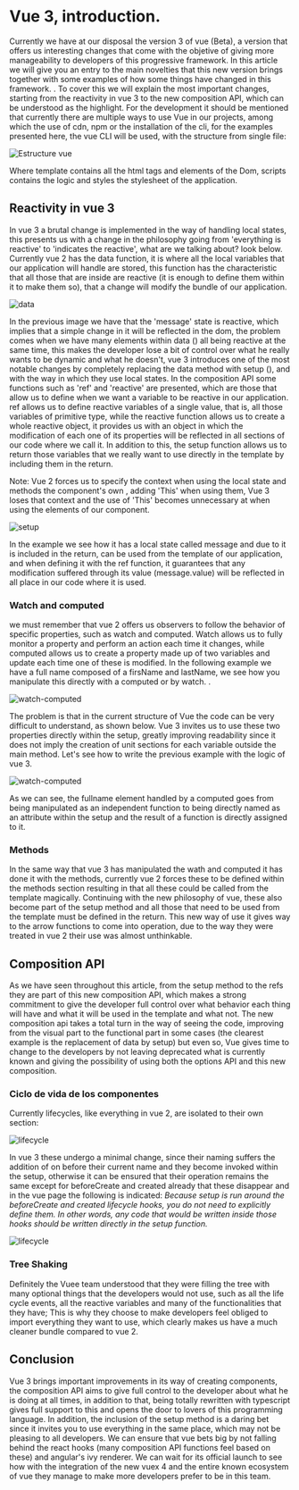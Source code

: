# Vue 3, introduction.

Currently we have at our disposal the version 3 of vue (Beta), a version that offers us interesting changes that come with the objetive of giving more manageability to developers of this progressive framework. In this article we will give you an entry to the main novelties that this new version brings together with some examples of how some things have changed in this framework. . To cover this we will explain the most important changes, starting from the reactivity in vue 3 to the new composition API, which can be understood as the highlight.
For the development it should be mentioned that currently there are multiple ways to use Vue in our projects, among which the use of cdn, npm or the installation of the cli, for the examples presented here, the vue CLI will be used, with the structure from single file:

![Estructure vue](/article-vue3/assets/estructure.png)

Where template contains all the html tags and elements of the Dom, scripts contains the logic and styles the stylesheet of the application.

## Reactivity in vue 3
In vue 3 a brutal change is implemented in the way of handling local states, this presents us with a change in the philosophy going from 'everything is reactive' to 'indicates the reactive', what are we talking about? look below. Currently vue 2 has the data function, it is where all the local variables that our application will handle are stored, this function has the characteristic that all those that are inside are reactive (it is enough to define them within it to make them so), that a change will modify the bundle of our application. 

![data](/article-vue3/assets/data-method.png)

In the previous image we have that the 'message' state is reactive, which implies that a simple change in it will be reflected in the dom, the problem comes when we have many elements within data () all being reactive at the same time, this makes the developer lose a bit of control over what he really wants to be dynamic and what he doesn't, vue 3 introduces one of the most notable changes by completely replacing the data method with setup (), and with the way in which they use local states. In the composition API some functions such as 'ref' and 'reactive' are presented, which are those that allow us to define when we want a variable to be reactive in our application. ref allows us to define reactive variables of a single value, that is, all those variables of primitive type, while the reactive function allows us to create a whole reactive object, it provides us with an object in which the modification of each one of its properties will be reflected in all sections of our code where we call it. In addition to this, the setup function allows us to return those variables that we really want to use directly in the template by including them in the return.

Note: Vue 2 forces us to specify the context when using the local state and methods the component's own , adding 'This' when using them, Vue 3 loses that context and the use of 'This' becomes unnecessary at when using the elements of our component.

![setup](/article-vue3/assets/setup-method.png)

In the example we see how it has a local state called message and due to it is included in the return, can be used from the template of our application, and when defining it with the ref function, it guarantees that any modification suffered through its value (message.value) will be reflected in all place in our code where it is used.

### Watch and computed

we must remember that vue 2 offers us observers to follow the behavior of specific properties, such as watch and computed. Watch allows us to fully monitor a property and perform an action each time it changes, while computed allows us to create a property made up of two variables and update each time one of these is modified. In the following example we have a full name composed of a firsName and lastName, we see how you manipulate this directly with a computed or by watch. .

![watch-computed](/article-vue3/assets/watch-computed.png)

The problem is that in the current structure of Vue the code can be very difficult to understand, as shown below. 
Vue 3 invites us to use these two properties directly within the setup, greatly improving readability since it does not imply the creation of unit sections for each variable outside the main method. Let's see how to write the previous example with the logic of vue 3.

![watch-computed](/article-vue3/assets/watch-computes-vue3.png)

As we can see, the fullname element handled by a computed goes from being manipulated as an independent function to being directly named as an attribute within the setup and the result of a function is directly assigned to it.

### Methods 
In the same way that vue 3 has manipulated the wath and computed it has done it with the methods, currently vue 2 forces these to be defined within the methods section resulting in that all these could be called from the template magically. Continuing with the new philosophy of vue, these also become part of the setup method and all those that need to be used from the template must be defined in the return. This new way of use it gives way to the arrow functions to come into operation, due to the way they were treated in vue 2 their use was almost unthinkable.

## Composition API

As we have seen throughout this article, from the setup method to the refs they are part of this new composition API, which makes a strong commitment to give the developer full control over what behavior each thing will have and what it will be used in the template and what not. The new composition api takes a total turn in the way of seeing the code, improving from the visual part to the functional part in some cases (the clearest example is the replacement of data by setup) but even so, Vue gives time to change to the developers by not leaving deprecated what is currently known and giving the possibility of using both the options API and this new composition.

### Ciclo de vida de los componentes
Currently lifecycles, like everything in vue 2, are isolated to their own section:

![lifecycle](/article-vue3/assets/lifecycle-vue2.png)

In vue 3 these undergo a minimal change, since their naming suffers the addition of on before their current name and they become invoked within the setup, otherwise it can be ensured that their operation remains the same except for beforeCreate and created already that these disappear and in the vue page the following is indicated:
_*Because setup is run around the beforeCreate and created lifecycle hooks, you do not need to explicitly define them. In other words, any code that would be written inside those hooks should be written directly in the setup function.*_


![lifecycle](/article-vue3/assets/new-lifecycle.png)


### Tree Shaking

Definitely the Vuee team understood that they were filling the tree with many optional things that the developers would not use, such as all the life cycle events, all the reactive variables and many of the functionalities that they have; This is why they choose to make developers feel obliged to import everything they want to use, which clearly makes us have a much cleaner bundle compared to vue 2.


## Conclusion
Vue 3 brings important improvements in its way of creating components, the composition API aims to give full control to the developer about what he is doing at all times, in addition to that, being totally rewritten with typescript gives full support to this and opens the door to lovers of this programming language. In addition, the inclusion of the setup method is a daring bet since it invites you to use everything in the same place, which may not be pleasing to all developers. We can ensure that vue bets big by not falling behind the react hooks (many composition API functions feel based on these) and angular's ivy renderer. We can wait for its official launch to see how with the integration of the new vuex 4 and the entire known ecosystem of vue they manage to make more developers prefer to be in this team.


